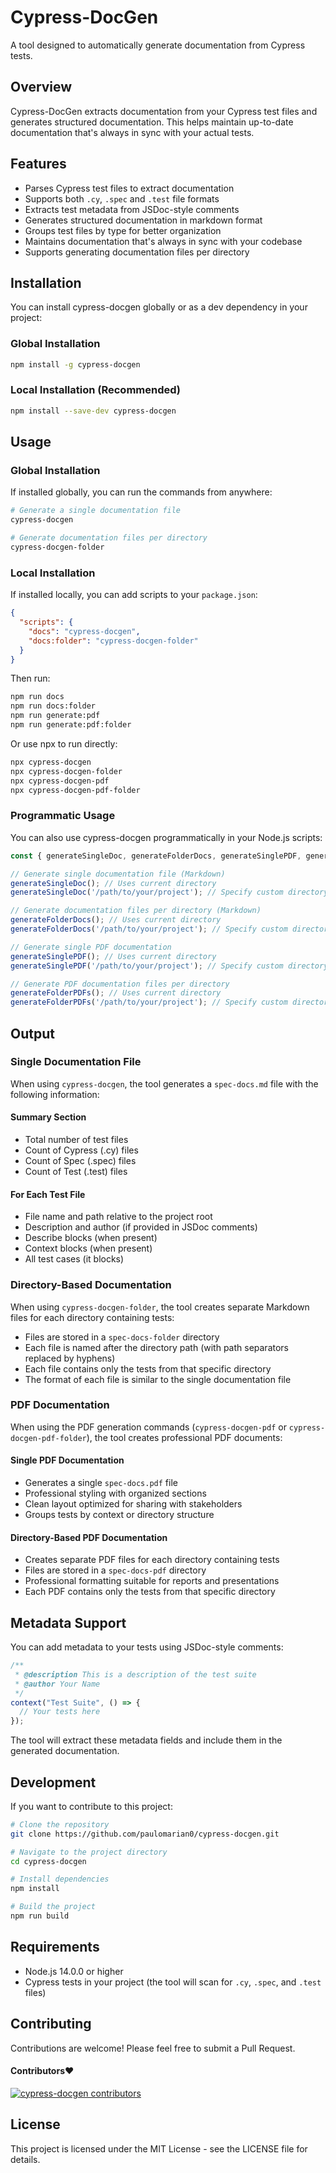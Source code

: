# Cypress-DocGen

A tool designed to automatically generate documentation from Cypress tests.

## Overview

Cypress-DocGen extracts documentation from your Cypress test files and generates structured documentation. This helps maintain up-to-date documentation that's always in sync with your actual tests.

## Features

- Parses Cypress test files to extract documentation
- Supports both `.cy`, `.spec` and `.test` file formats
- Extracts test metadata from JSDoc-style comments
- Generates structured documentation in markdown format
- Groups test files by type for better organization
- Maintains documentation that's always in sync with your codebase
- Supports generating documentation files per directory

## Installation

You can install cypress-docgen globally or as a dev dependency in your project:

### Global Installation

```bash
npm install -g cypress-docgen
```

### Local Installation (Recommended)

```bash
npm install --save-dev cypress-docgen
```

## Usage

### Global Installation

If installed globally, you can run the commands from anywhere:

```bash
# Generate a single documentation file
cypress-docgen

# Generate documentation files per directory
cypress-docgen-folder
```

### Local Installation

If installed locally, you can add scripts to your `package.json`:

```json
{
  "scripts": {
    "docs": "cypress-docgen",
    "docs:folder": "cypress-docgen-folder"
  }
}
```

Then run:

```bash
npm run docs
npm run docs:folder
npm run generate:pdf
npm run generate:pdf:folder
```

Or use npx to run directly:

```bash
npx cypress-docgen
npx cypress-docgen-folder
npx cypress-docgen-pdf
npx cypress-docgen-pdf-folder
```

### Programmatic Usage

You can also use cypress-docgen programmatically in your Node.js scripts:

```javascript
const { generateSingleDoc, generateFolderDocs, generateSinglePDF, generateFolderPDFs } = require('cypress-docgen');

// Generate single documentation file (Markdown)
generateSingleDoc(); // Uses current directory
generateSingleDoc('/path/to/your/project'); // Specify custom directory

// Generate documentation files per directory (Markdown)
generateFolderDocs(); // Uses current directory
generateFolderDocs('/path/to/your/project'); // Specify custom directory

// Generate single PDF documentation
generateSinglePDF(); // Uses current directory
generateSinglePDF('/path/to/your/project'); // Specify custom directory

// Generate PDF documentation files per directory
generateFolderPDFs(); // Uses current directory
generateFolderPDFs('/path/to/your/project'); // Specify custom directory
```

## Output

### Single Documentation File

When using `cypress-docgen`, the tool generates a `spec-docs.md` file with the following information:

#### Summary Section

- Total number of test files
- Count of Cypress (.cy) files
- Count of Spec (.spec) files
- Count of Test (.test) files

#### For Each Test File

- File name and path relative to the project root
- Description and author (if provided in JSDoc comments)
- Describe blocks (when present)
- Context blocks (when present)
- All test cases (it blocks)

### Directory-Based Documentation

When using `cypress-docgen-folder`, the tool creates separate Markdown files for each directory containing tests:

- Files are stored in a `spec-docs-folder` directory
- Each file is named after the directory path (with path separators replaced by hyphens)
- Each file contains only the tests from that specific directory
- The format of each file is similar to the single documentation file

### PDF Documentation

When using the PDF generation commands (`cypress-docgen-pdf` or `cypress-docgen-pdf-folder`), the tool creates professional PDF documents:

#### Single PDF Documentation
- Generates a single `spec-docs.pdf` file
- Professional styling with organized sections
- Clean layout optimized for sharing with stakeholders
- Groups tests by context or directory structure

#### Directory-Based PDF Documentation
- Creates separate PDF files for each directory containing tests
- Files are stored in a `spec-docs-pdf` directory
- Professional formatting suitable for reports and presentations
- Each PDF contains only the tests from that specific directory

## Metadata Support

You can add metadata to your tests using JSDoc-style comments:

```javascript
/**
 * @description This is a description of the test suite
 * @author Your Name
 */
context("Test Suite", () => {
  // Your tests here
});
```

The tool will extract these metadata fields and include them in the generated documentation.

## Development

If you want to contribute to this project:

```bash
# Clone the repository
git clone https://github.com/paulomarian0/cypress-docgen.git

# Navigate to the project directory
cd cypress-docgen

# Install dependencies
npm install

# Build the project
npm run build
```

## Requirements

- Node.js 14.0.0 or higher
- Cypress tests in your project (the tool will scan for `.cy`, `.spec`, and `.test` files)

## Contributing

Contributions are welcome! Please feel free to submit a Pull Request.

#### Contributors❤️

[![cypress-docgen contributors](https://contrib.rocks/image?repo=paulomarian0/cypress-docgen)](https://github.com/paulomarian0/cypress-docgen/graphs/contributors)

## License

This project is licensed under the MIT License - see the LICENSE file for details.
